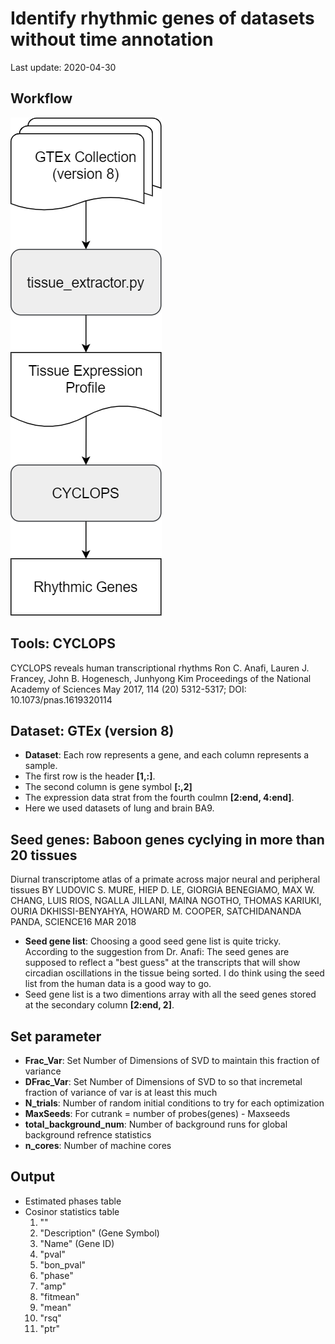 # Identify rhythmic genes of datasets without time annotation

Last update: 2020-04-30

## Workflow
![](workflow.png)

## Tools: CYCLOPS
CYCLOPS reveals human transcriptional rhythms Ron C. Anafi, Lauren J. Francey, John B. Hogenesch, Junhyong Kim Proceedings of the National Academy of Sciences May 2017, 114 (20) 5312-5317; DOI: 10.1073/pnas.1619320114

## Dataset: GTEx (version 8)
* **Dataset**: Each row represents a gene, and each column represents a sample. 
* The first row is the header **[1,:]**. 
* The second column is gene symbol **[:,2]** 
* The expression data strat from the fourth coulmn **[2:end, 4:end]**. 
* Here we used datasets of lung and brain BA9.

## Seed genes: Baboon genes cyclying in more than 20 tissues
Diurnal transcriptome atlas of a primate across major neural and peripheral tissues
BY LUDOVIC S. MURE, HIEP D. LE, GIORGIA BENEGIAMO, MAX W. CHANG, LUIS RIOS, NGALLA JILLANI, MAINA NGOTHO, THOMAS KARIUKI, OURIA DKHISSI-BENYAHYA, HOWARD M. COOPER, SATCHIDANANDA PANDA, SCIENCE16 MAR 2018

* **Seed gene list**: Choosing a good seed gene list is quite tricky. According to the suggestion from Dr. Anafi: The seed genes are supposed to reflect a "best guess" at the transcripts that will show circadian oscillations in the tissue being sorted. I do think using the seed list from the human data is a good way to go. 
* Seed gene list is a two dimentions array with all the seed genes stored at the secondary column **[2:end, 2]**. 
## Set parameter
* **Frac_Var**: Set Number of Dimensions of SVD to maintain this fraction of variance
* **DFrac_Var**: Set Number of Dimensions of SVD to so that incremetal fraction of variance of var is at least this much
* **N_trials**: Number of random initial conditions to try for each optimization
* **MaxSeeds**: For cutrank = number of probes(genes) - Maxseeds
* **total_background_num**: Number of background runs for global background refrence statistics
* **n_cores**: Number of machine cores

## Output
* Estimated phases table
* Cosinor statistics table
  1.  ""            
  2. "Description" (Gene Symbol)
  3. "Name"       (Gene ID)
  4. "pval"       
  5. "bon_pval"   
  6. "phase"      
  7. "amp"        
  8. "fitmean"    
  9. "mean"       
  10. "rsq"        
  11. "ptr"
